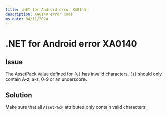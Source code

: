 ```yaml
---
title: .NET for Android error XA0140
description: XA0140 error code
ms.date: 04/11/2024
---
```

# .NET for Android error XA0140

## Issue

The AssetPack value defined for `{0}` has invalid characters. `{1}` should only contain A-z, a-z, 0-9 or an underscore.

## Solution

Make sure that all `AssetPack` attributes only contain valid characters.
